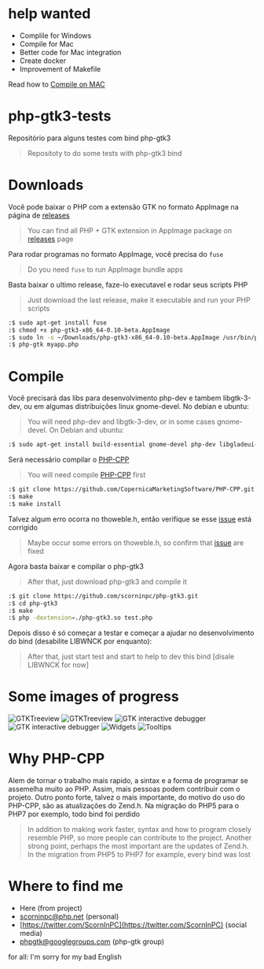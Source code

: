 help wanted
==============
- Complile for Windows
- Compile for Mac
- Better code for Mac integration
- Create docker
- Improvement of Makefile

Read how to [Compile on MAC](https://github.com/scorninpc/php-gtk3/wiki/Compile-on-MAC)

php-gtk3-tests
==============

Repositório para alguns testes com bind php-gtk3
> Repositoty to do some tests with php-gtk3 bind


Downloads
==============
Você pode baixar o PHP com a extensão GTK no formato AppImage na página de [releases](https://github.com/scorninpc/php-gtk3/releases)
> You can find all PHP + GTK extension in AppImage package on [releases](https://github.com/scorninpc/php-gtk3/releases) page

Para rodar programas no formato AppImage, você precisa do `fuse`
> Do you need `fuse` to run AppImage bundle apps

Basta baixar o ultimo release, faze-lo executavel e rodar seus scripts PHP
> Just download the last release, make it executable and run your PHP scripts

```sh
:$ sudo apt-get install fuse
:$ chmod +x php-gtk3-x86_64-0.10-beta.AppImage
:$ sudo ln -s ~/Downloads/php-gtk3-x86_64-0.10-beta.AppImage /usr/bin/php-gtk
:$ php-gtk myapp.php
```

Compile
==============

Você precisará das libs para desenvolvimento php-dev e tambem libgtk-3-dev, ou em algumas distribuições linux gnome-devel. No debian e ubuntu:
> You will need php-dev and libgtk-3-dev, or in some cases gnome-devel. On Debian and ubuntu:

```sh
:$ sudo apt-get install build-essential gnome-devel php-dev libgladeui-dev libgtksourceview-3.0-dev libwnck-3-dev
```

Será necessário compilar o [PHP-CPP](https://github.com/CopernicaMarketingSoftware/PHP-CPP)
> You will need compile [PHP-CPP](https://github.com/CopernicaMarketingSoftware/PHP-CPP) first

```sh
:$ git clone https://github.com/CopernicaMarketingSoftware/PHP-CPP.git
:$ make
:$ make install
```

Talvez algum erro ocorra no thoweble.h, então verifique se esse [issue](https://github.com/CopernicaMarketingSoftware/PHP-CPP/pull/440/commits/86d3624857a4d6a5ca8f760bb233ed083079e462) está corrigido 
> Maybe occur some errors on thoweble.h, so confirm that [issue](https://github.com/CopernicaMarketingSoftware/PHP-CPP/pull/440/commits/86d3624857a4d6a5ca8f760bb233ed083079e462) are fixed

Agora basta baixar e compilar o php-gtk3
> After that, just download php-gtk3 and compile it

```sh
:$ git clone https://github.com/scorninpc/php-gtk3.git
:$ cd php-gtk3
:$ make
:$ php -dextension=./php-gtk3.so test.php
```

Depois disso é só começar a testar e começar a ajudar no desenvolvimento do bind (desabilite LIBWNCK por enquanto):
> After that, just start test and start to help to dev this bind [disale LIBWNCK for now]

Some images of progress
==============
![GTKTreeview](https://i.imgur.com/zrO87QV.jpg)
![GTKTreeview](https://i.imgur.com/NeEjyLj.jpg)
![GTK interactive debugger](https://i.imgur.com/P50OpKF.jpg)
![GTK interactive debugger](https://i.imgur.com/NZkie9R.jpg)
![Widgets](https://i.imgur.com/UpBIYQB.jpg)
![Tooltips](https://i.imgur.com/cGECrWu.jpg)


Why PHP-CPP
==============

Alem de tornar o trabalho mais rapido, a sintax e a forma de programar se assemelha muito ao PHP. Assim, mais pessoas podem contribuir com o projeto. Outro ponto forte, talvez o mais importante, do motivo do uso do PHP-CPP, são as atualizações do Zend.h. Na migração do PHP5 para o PHP7 por exemplo, todo bind foi perdido

> In addition to making work faster, syntax and how to program closely resemble PHP, so more people can contribute to the project. Another strong point, perhaps the most important are the updates of Zend.h. In the migration from PHP5 to PHP7 for example, every bind was lost

Where to find me
==============

- Here (from project)
- scorninpc@php.net (personal)
- [https://twitter.com/ScornInPC](https://twitter.com/ScornInPC) (social media)
- phpgtk@googlegroups.com (php-gtk group)

for all: I'm sorry for my bad English
